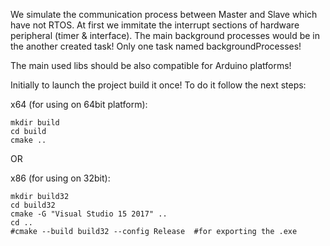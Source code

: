 We simulate the communication process between Master and Slave which have not RTOS. At first we immitate the interrupt sections of hardware peripheral (timer & interface). The main background processes would be in the another created task! Only one task named backgroundProcesses!

The main used libs should be also compatible for Arduino platforms!

Initially to launch the project build it once! To do it follow the next steps:

x64 (for using on 64bit platform):
```
mkdir build
cd build
cmake ..
```

OR

x86 (for using on 32bit):
```
mkdir build32
cd build32
cmake -G "Visual Studio 15 2017" ..
cd ..
#cmake --build build32 --config Release  #for exporting the .exe
```